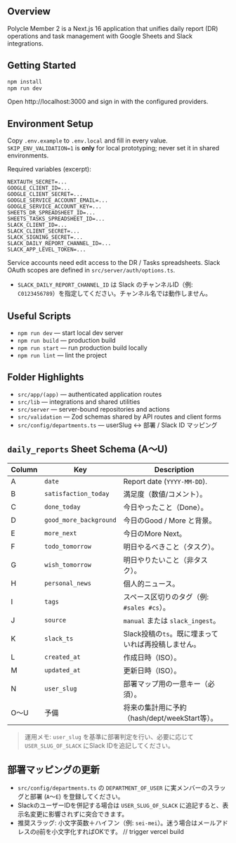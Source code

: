 ## Overview

Polycle Member 2 is a Next.js 16 application that unifies daily report (DR) operations and task management with Google Sheets and Slack integrations.

## Getting Started

```bash
npm install
npm run dev
```

Open http://localhost:3000 and sign in with the configured providers.

## Environment Setup

Copy `.env.example` to `.env.local` and fill in every value. `SKIP_ENV_VALIDATION=1` is **only** for local prototyping; never set it in shared environments.

Required variables (excerpt):

```
NEXTAUTH_SECRET=...
GOOGLE_CLIENT_ID=...
GOOGLE_CLIENT_SECRET=...
GOOGLE_SERVICE_ACCOUNT_EMAIL=...
GOOGLE_SERVICE_ACCOUNT_KEY=...
SHEETS_DR_SPREADSHEET_ID=...
SHEETS_TASKS_SPREADSHEET_ID=...
SLACK_CLIENT_ID=...
SLACK_CLIENT_SECRET=...
SLACK_SIGNING_SECRET=...
SLACK_DAILY_REPORT_CHANNEL_ID=...
SLACK_APP_LEVEL_TOKEN=...
```

Service accounts need edit access to the DR / Tasks spreadsheets. Slack OAuth scopes are defined in `src/server/auth/options.ts`.

- `SLACK_DAILY_REPORT_CHANNEL_ID` は Slack のチャンネルID（例: `C0123456789`）を指定してください。チャンネル名では動作しません。

## Useful Scripts

- `npm run dev` — start local dev server
- `npm run build` — production build
- `npm run start` — run production build locally
- `npm run lint` — lint the project

## Folder Highlights

- `src/app/(app)` — authenticated application routes
- `src/lib` — integrations and shared utilities
- `src/server` — server-bound repositories and actions
- `src/validation` — Zod schemas shared by API routes and client forms
- `src/config/departments.ts` — userSlug ↔ 部署 / Slack ID マッピング

## `daily_reports` Sheet Schema (A〜U)

| Column | Key | Description |
| ------ | --- | ----------- |
| A | `date` | Report date (`YYYY-MM-DD`). |
| B | `satisfaction_today` | 満足度（数値/コメント）。 |
| C | `done_today` | 今日やったこと（Done）。 |
| D | `good_more_background` | 今日のGood / More と背景。 |
| E | `more_next` | 今日のMore Next。 |
| F | `todo_tomorrow` | 明日やるべきこと（タスク）。 |
| G | `wish_tomorrow` | 明日やりたいこと（非タスク）。 |
| H | `personal_news` | 個人的ニュース。 |
| I | `tags` | スペース区切りのタグ（例: `#sales #cs`）。 |
| J | `source` | `manual` または `slack_ingest`。 |
| K | `slack_ts` | Slack投稿の`ts`。既に埋まっていれば再投稿しません。 |
| L | `created_at` | 作成日時（ISO）。 |
| M | `updated_at` | 更新日時（ISO）。 |
| N | `user_slug` | 部署マップ用の一意キー（必須）。 |
| O〜U | 予備 | 将来の集計用に予約（hash/dept/weekStart等）。 |

> 運用メモ: `user_slug` を基準に部署判定を行い、必要に応じて `USER_SLUG_OF_SLACK` にSlack IDを追記してください。

## 部署マッピングの更新

- `src/config/departments.ts` の `DEPARTMENT_OF_USER` に実メンバーのスラッグと部署 (`A`〜`E`) を登録してください。
- SlackのユーザーIDを併記する場合は `USER_SLUG_OF_SLACK` に追記すると、表示名変更に影響されずに突合できます。
- 推奨スラッグ: 小文字英数＋ハイフン（例: `sei-mei`）。迷う場合はメールアドレスの`@`前を小文字化すればOKです。
// trigger vercel build

